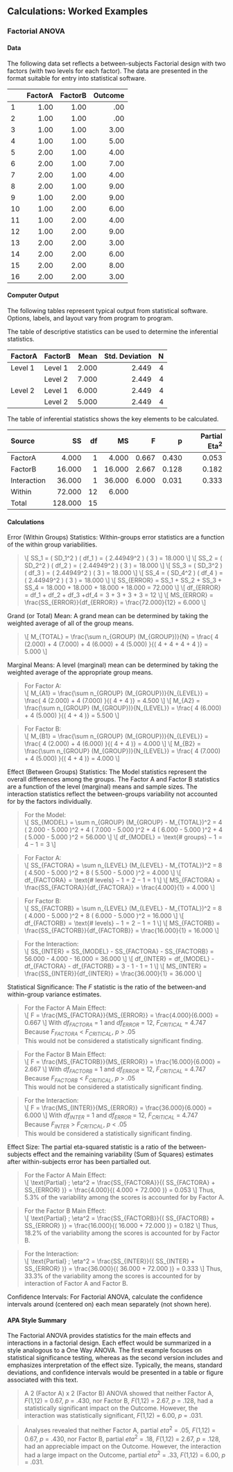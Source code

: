 ## Calculations: Worked Examples

### Factorial ANOVA

#### Data

The following data set reflects a between-subjects Factorial design with two factors (with two levels for each factor). The data are presented in the format suitable for entry into statistical software.

|     | FactorA | FactorB | Outcome |
|-----|--------:|--------:|--------:|
| 1   | 1.00    | 1.00    | .00     |
| 2   | 1.00    | 1.00    | .00     |
| 3   | 1.00    | 1.00    | 3.00    |
| 4   | 1.00    | 1.00    | 5.00    |
| 5   | 2.00    | 1.00    | 4.00    |
| 6   | 2.00    | 1.00    | 7.00    |
| 7   | 2.00    | 1.00    | 4.00    |
| 8   | 2.00    | 1.00    | 9.00    |
| 9   | 1.00    | 2.00    | 9.00    |
| 10  | 1.00    | 2.00    | 6.00    |
| 11  | 1.00    | 2.00    | 4.00    |
| 12  | 1.00    | 2.00    | 9.00    |
| 13  | 2.00    | 2.00    | 3.00    |
| 14  | 2.00    | 2.00    | 6.00    |
| 15  | 2.00    | 2.00    | 8.00    |
| 16  | 2.00    | 2.00    | 3.00    |

#### Computer Output

The following tables represent typical output from statistical software. Options, labels, and layout vary from program to program.

The table of descriptive statistics can be used to determine the inferential statistics.

| FactorA | FactorB | Mean  | Std. Deviation | N   |
|:--------|---------|------:|---------------:|----:|
| Level 1 | Level 1 | 2.000 | 2.449          | 4   |
|         | Level 2 | 7.000 | 2.449          | 4   |
| Level 2 | Level 1 | 6.000 | 2.449          | 4   |
|         | Level 2 | 5.000 | 2.449          | 4   |

The table of inferential statistics shows the key elements to be calculated.

| Source      | SS       |	df	 | MS       | F        |  p     | Partial Eta<sup>2</sup> | 
|:------------|---------:|------:|---------:|---------:|-------:|--------------:|
| FactorA     |	   4.000 |     1 |    4.000 |    0.667 |  0.430 |         0.053 |
| FactorB     |	  16.000 |     1 |   16.000 |    2.667 |  0.128 |         0.182 |
| Interaction |	  36.000 |     1 |   36.000 |    6.000 |  0.031 |         0.333 |
| Within      |   72.000 |    12 |    6.000 |
| Total       |  128.000 |    15 |

#### Calculations

Error (Within Groups) Statistics: Within-groups error statistics are a function of the within group variabilities.

> \\[ SS_1 = ( SD_1^2 ) ( df_1 ) = ( 2.44949^2 ) ( 3 ) = 18.000 \\]
> \\[ SS_2 = ( SD_2^2 ) ( df_2 ) = ( 2.44949^2 ) ( 3 ) = 18.000 \\]
> \\[ SS_3 = ( SD_3^2 ) ( df_3 ) = ( 2.44949^2 ) ( 3 ) = 18.000 \\]
> \\[ SS_4 = ( SD_4^2 ) ( df_4 ) = ( 2.44949^2 ) ( 3 ) = 18.000 \\]
> \\[ SS_{ERROR} = SS_1 + SS_2 + SS_3 + SS_4 = 18.000 + 18.000 + 18.000 + 18.000 = 72.000 \\]
> \\[ df_{ERROR} = df_1 + df_2 + df_3 +df_4 = 3 + 3 + 3 + 3 = 12 \\]
> \\[ MS_{ERROR} = \frac{SS_{ERROR}}{df_{ERROR}} = \frac{72.000}{12} = 6.000 \\]

Grand (or Total) Mean: A grand mean can be determined by taking the weighted average of all of the group means.

> \\[ M_{TOTAL} = \frac{\sum n_{GROUP} (M_{GROUP})}{N} = \frac{ 4 (2.000) + 4 (7.000) + 4 (6.000) + 4 (5.000) }{( 4 + 4 + 4 + 4 )} = 5.000 \\]

Marginal Means: A level (marginal) mean can be determined by taking the weighted average of the appropriate group means.

> For Factor A:  
> \\[ M_{A1} = \frac{\sum n_{GROUP} (M_{GROUP})}{N_{LEVEL}} = \frac{ 4 (2.000) + 4 (7.000) }{( 4 + 4 )} = 4.500 \\]
> \\[ M_{A2} = \frac{\sum n_{GROUP} (M_{GROUP})}{N_{LEVEL}} = \frac{ 4 (6.000) + 4 (5.000) }{( 4 + 4 )} = 5.500 \\]

> For Factor B:  
> \\[ M_{B1} = \frac{\sum n_{GROUP} (M_{GROUP})}{N_{LEVEL}} = \frac{ 4 (2.000) + 4 (6.000) }{( 4 + 4 )} = 4.000 \\]
> \\[ M_{B2} = \frac{\sum n_{GROUP} (M_{GROUP})}{N_{LEVEL}} = \frac{ 4 (7.000) + 4 (5.000) }{( 4 + 4 )} = 4.000 \\]

Effect (Between Groups) Statistics: The Model statistics represent the overall differences among the groups. The Factor A and Factor B statistics are a function of the level (marginal) means and sample sizes. The interaction statistics reflect the between-groups variability not accounted for by the factors individually.

> For the Model:  
> \\[ SS_{MODEL} = \sum n_{GROUP} (M_{GROUP} - M_{TOTAL})^2 = 4 ( 2.000 - 5.000 )^2 + 4 ( 7.000 - 5.000 )^2 + 4 ( 6.000 - 5.000 )^2 + 4 ( 5.000 - 5.000 )^2 = 56.000  \\]
> \\[ df_{MODEL} = \text{# groups} − 1 = 4 − 1 = 3 \\]

> For Factor A:  
> \\[ SS_{FACTORA} = \sum n_{LEVEL} (M_{LEVEL} - M_{TOTAL})^2 = 8 ( 4.500 - 5.000 )^2 + 8 ( 5.500 - 5.000 )^2 = 4.000 \\]
> \\[ df_{FACTORA} = \text{# levels} − 1 = 2 − 1 = 1 \\]
> \\[ MS_{FACTORA} = \frac{SS_{FACTORA}}{df_{FACTORA}} = \frac{4.000}{1} = 4.000 \\]

> For Factor B:  
> \\[ SS_{FACTORB} = \sum n_{LEVEL} (M_{LEVEL} - M_{TOTAL})^2 = 8 ( 4.000 - 5.000 )^2 + 8 ( 6.000 - 5.000 )^2 = 16.000 \\]
> \\[ df_{FACTORB} = \text{# levels} − 1 = 2 − 1 = 1 \\]
> \\[ MS_{FACTORB} = \frac{SS_{FACTORB}}{df_{FACTORB}} = \frac{16.000}{1} = 16.000 \\]

> For the Interaction:  
> \\[ SS_{INTER} = SS_{MODEL} - SS_{FACTORA} - SS_{FACTORB} = 56.000 - 4.000 - 16.000 = 36.000 \\]
> \\[ df_{INTER} = df_{MODEL} - df_{FACTORA} - df_{FACTORB} = 3 - 1 - 1 = 1 \\]
> \\[ MS_{INTER} = \frac{SS_{INTER}}{df_{INTER}} = \frac{36.000}{1} = 36.000 \\]

Statistical Significance: The *F* statistic is the ratio of the between-and within-group variance estimates. 

> For the Factor A Main Effect:  
> \\[ F = \frac{MS_{FACTORA}}{MS_{ERROR}} = \frac{4.000}{6.000} = 0.667 \\]
> With *df<sub>FACTORA</sub>* = 1 and *df<sub>ERROR</sub>* = 12, *F<sub>CRITICAL</sub>* = 4.747  
> Because *F<sub>FACTORA</sub>* < *F<sub>CRITICAL</sub>*, *p* > .05  
> This would not be considered a statistically significant finding.

> For the Factor B Main Effect:  
> \\[ F = \frac{MS_{FACTORB}}{MS_{ERROR}} = \frac{16.000}{6.000} = 2.667 \\]
> With *df<sub>FACTORB</sub>* = 1 and *df<sub>ERROR</sub>* = 12, *F<sub>CRITICAL</sub>* = 4.747  
> Because *F<sub>FACTORB</sub>* < *F<sub>CRITICAL</sub>*, *p* > .05  
> This would not be considered a statistically significant finding.

> For the Interaction:  
> \\[ F = \frac{MS_{INTER}}{MS_{ERROR}} = \frac{36.000}{6.000} = 6.000 \\]
> With *df<sub>INTER</sub>* = 1 and *df<sub>ERROR</sub>* = 12, *F<sub>CRITICAL</sub>* = 4.747  
> Because *F<sub>INTER</sub>* > *F<sub>CRITICAL</sub>*, *p* < .05  
> This would be considered a statistically significant finding.

Effect Size: The partial eta-squared statistic is a ratio of the between-subjects effect and the remaining variability (Sum of Squares) estimates after within-subjects error has been partialled out.

> For the Factor A Main Effect:  
> \\[ \text{Partial} \; \eta^2 = \frac{SS_{FACTORA}}{( SS_{FACTORA} + SS_{ERROR} )} = \frac{4.000}{( 4.000 + 72.000 )} = 0.053 \\]
> Thus, 5.3% of the variability among the scores is accounted for by Factor A.

> For the Factor B Main Effect:  
> \\[ \text{Partial} \; \eta^2 = \frac{SS_{FACTORB}}{( SS_{FACTORB} + SS_{ERROR} )} = \frac{16.000}{( 16.000 + 72.000 )} = 0.182 \\]
> Thus, 18.2% of the variability among the scores is accounted for by Factor B.

> For the Interaction:  
> \\[ \text{Partial} \; \eta^2 = \frac{SS_{INTER}}{( SS_{INTER} + SS_{ERROR} )} = \frac{36.000}{( 36.000 + 72.000 )} = 0.333 \\]
> Thus, 33.3% of the variability among the scores is accounted for by interaction of Factor A and Factor B.

Confidence Intervals: For Factorial ANOVA, calculate the confidence intervals around (centered on) each mean separately (not shown here).

#### APA Style Summary

The Factorial ANOVA provides statistics for the main effects and interactions in a factorial design. Each effect would be summarized in a style analogous to a One Way ANOVA. The first example focuses on statistical significance testing, whereas as the second version includes and emphasizes interpretation of the effect size. Typically, the means, standard deviations, and confidence intervals would be presented in a table or figure associated with this text.

> A 2 (Factor A) x 2 (Factor B) ANOVA showed that neither Factor A, *F*(1,12) = 0.67, *p* = .430, nor Factor B, *F*(1,12) = 2.67, *p* = .128, had a statistically significant impact on the Outcome. However, the interaction was statistically significant, *F*(1,12) = 6.00, *p* = .031.

> Analyses revealed that neither Factor A, partial *eta*<sup>2</sup> = .05, *F*(1,12) = 0.67, *p* = .430, nor Factor B, partial *eta*<sup>2</sup> = .18, *F*(1,12) = 2.67, *p* = .128, had an appreciable impact on the Outcome. However, the interaction had a large impact on the Outcome, partial *eta*<sup>2</sup> = .33, *F*(1,12) = 6.00, *p* = .031.

